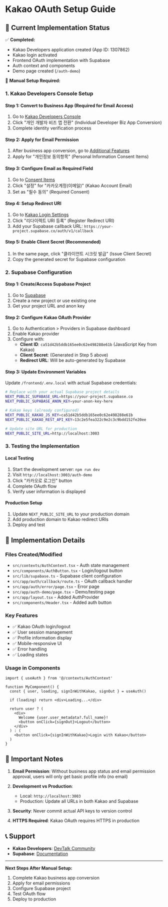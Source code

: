 # Kakao OAuth Setup Guide

## 🎯 Current Implementation Status

✅ **Completed:**
- Kakao Developers application created (App ID: 1307862)
- Kakao login activated
- Frontend OAuth implementation with Supabase
- Auth context and components
- Demo page created (`/auth-demo`)

🔄 **Manual Setup Required:**

### 1. Kakao Developers Console Setup

#### Step 1: Convert to Business App (Required for Email Access)
1. Go to [Kakao Developers Console](https://developers.kakao.com/console/app/1307862/config#business-info)
2. Click "개인 개발자 비즈 앱 전환" (Individual Developer Biz App Conversion)
3. Complete identity verification process

#### Step 2: Apply for Email Permission
1. After business app conversion, go to [Additional Features](https://developers.kakao.com/console/app/1307862/config/review)
2. Apply for "개인정보 동의항목" (Personal Information Consent Items)

#### Step 3: Configure Email as Required Field
1. Go to [Consent Items](https://developers.kakao.com/console/app/1307862/product/login/scope)
2. Click "설정" for "카카오계정(이메일)" (Kakao Account Email)
3. Set as "필수 동의" (Required Consent)

#### Step 4: Setup Redirect URI
1. Go to [Kakao Login Settings](https://developers.kakao.com/console/app/1307862/product/login)
2. Click "리다이렉트 URI 등록" (Register Redirect URI)
3. Add your Supabase callback URL: `https://your-project.supabase.co/auth/v1/callback`

#### Step 5: Enable Client Secret (Recommended)
1. In the same page, click "클라이언트 시크릿 발급" (Issue Client Secret)
2. Copy the generated secret for Supabase configuration

### 2. Supabase Configuration

#### Step 1: Create/Access Supabase Project
1. Go to [Supabase](https://supabase.com)
2. Create a new project or use existing one
3. Get your project URL and anon key

#### Step 2: Configure Kakao OAuth Provider
1. Go to Authentication > Providers in Supabase dashboard
2. Enable Kakao provider
3. Configure with:
   - **Client ID**: `ca51d42b5ddb165ee0c62e498288e61b` (JavaScript Key from Kakao)
   - **Client Secret**: (Generated in Step 5 above)
   - **Redirect URL**: Will be auto-generated by Supabase

#### Step 3: Update Environment Variables
Update `/frontend/.env.local` with actual Supabase credentials:

```bash
# Replace with your actual Supabase project details
NEXT_PUBLIC_SUPABASE_URL=https://your-project.supabase.co
NEXT_PUBLIC_SUPABASE_ANON_KEY=your-anon-key-here

# Kakao keys (already configured)
NEXT_PUBLIC_KAKAO_JS_KEY=ca51d42b5ddb165ee0c62e498288e61b
NEXT_PUBLIC_KAKAO_REST_API_KEY=13c2e5fea322c9e2c3c9bdd152fe20ee

# Update site URL for production
NEXT_PUBLIC_SITE_URL=http://localhost:3003
```

### 3. Testing the Implementation

#### Local Testing
1. Start the development server: `npm run dev`
2. Visit `http://localhost:3003/auth-demo`
3. Click "카카오로 로그인" button
4. Complete OAuth flow
5. Verify user information is displayed

#### Production Setup
1. Update `NEXT_PUBLIC_SITE_URL` to your production domain
2. Add production domain to Kakao redirect URIs
3. Deploy and test

## 🔧 Implementation Details

### Files Created/Modified
- `src/contexts/AuthContext.tsx` - Auth state management
- `src/components/AuthButton.tsx` - Login/logout button
- `src/lib/supabase.ts` - Supabase client configuration
- `src/app/auth/callback/route.ts` - OAuth callback handler
- `src/app/auth/error/page.tsx` - Error page
- `src/app/auth-demo/page.tsx` - Demo/testing page
- `src/app/layout.tsx` - Added AuthProvider
- `src/components/Header.tsx` - Added auth button

### Key Features
- ✅ Kakao OAuth login/logout
- ✅ User session management
- ✅ Profile information display
- ✅ Mobile-responsive UI
- ✅ Error handling
- ✅ Loading states

### Usage in Components
```tsx
import { useAuth } from '@/contexts/AuthContext'

function MyComponent() {
  const { user, loading, signInWithKakao, signOut } = useAuth()
  
  if (loading) return <div>Loading...</div>
  
  return user ? (
    <div>
      Welcome {user.user_metadata?.full_name}!
      <button onClick={signOut}>Logout</button>
    </div>
  ) : (
    <button onClick={signInWithKakao}>Login with Kakao</button>
  )
}
```

## 🚨 Important Notes

1. **Email Permission**: Without business app status and email permission approval, users will only get basic profile info (no email)

2. **Development vs Production**: 
   - Local: `http://localhost:3003`
   - Production: Update all URLs in both Kakao and Supabase

3. **Security**: Never commit actual API keys to version control

4. **HTTPS Required**: Kakao OAuth requires HTTPS in production

## 📞 Support

- **Kakao Developers**: [DevTalk Community](https://devtalk.kakao.com/)
- **Supabase**: [Documentation](https://supabase.com/docs/guides/auth/social-login/auth-kakao)

---

**Next Steps After Manual Setup:**
1. Complete Kakao business app conversion
2. Apply for email permissions
3. Configure Supabase project
4. Test OAuth flow
5. Deploy to production
